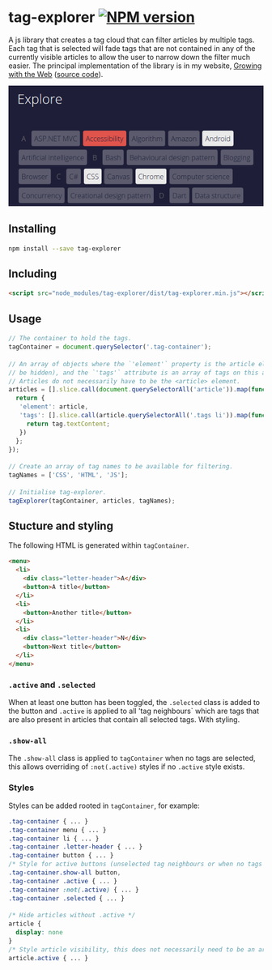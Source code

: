 # tag-explorer [![NPM version](http://img.shields.io/npm/v/tag-explorer.svg?style=flat)](https://www.npmjs.org/package/tag-explorer)

A js library that creates a tag cloud that can filter articles by multiple tags. Each tag that is selected will fade tags that are not contained in any of the currently visible articles to allow the user to narrow down the filter much easier. The principal implementation of the library is in my website, [Growing with the Web][1] ([source code][2]).

![tag-explorer example](images/example.png)

## Installing

```bash
npm install --save tag-explorer
```

## Including

```html
<script src="node_modules/tag-explorer/dist/tag-explorer.min.js"></script>
```

## Usage

```javascript
// The container to hold the tags.
tagContainer = document.querySelector('.tag-container'); 

// An array of objects where the `'element'` property is the article element (to
// be hidden), and the `'tags'` attribute is an array of tags on this article.
// Articles do not necessarily have to be the <article> element.
articles = [].slice.call(document.querySelectorAll('article')).map(function (article) {
  return {
   'element': article,
   'tags': [].slice.call(article.querySelectorAll('.tags li')).map(function (tag) {
     return tag.textContent;
   })
  };
});

// Create an array of tag names to be available for filtering.
tagNames = ['CSS', 'HTML', 'JS'];

// Initialise tag-explorer.
tagExplorer(tagContainer, articles, tagNames);
```

## Stucture and styling

The following HTML is generated within `tagContainer`.

```html
<menu>
  <li>
    <div class="letter-header">A</div>
    <button>A title</button>
  </li>
  <li>
    <button>Another title</button>
  </li>
  <li>
    <div class="letter-header">N</div>
    <button>Next title</button>
  </li>
</menu>
```

### `.active` and `.selected`

When at least one button has been toggled, the `.selected` class is added to the button and `.active` is applied to all 'tag neighbours` which are tags that are also present in articles that contain all selected tags. With styling.

### `.show-all`

The `.show-all` class is applied to `tagContainer` when no tags are selected, this allows overriding of `:not(.active)` styles if no `.active` style exists.

### Styles

Styles can be added rooted in `tagContainer`, for example:

```css
.tag-container { ... }
.tag-container menu { ... }
.tag-container li { ... }
.tag-container .letter-header { ... }
.tag-container button { ... }
/* Style for active buttons (unselected tag neighbours or when no tags are selected */
.tag-container.show-all button,
.tag-container .active { ... }
.tag-container :not(.active) { ... }
.tag-container .selected { ... }

/* Hide articles without .active */
article {
  display: none
}
/* Style article visibility, this does not necessarily need to be an article tag */
article.active { ... }
```



[1]: http://www.growingwiththeweb.com/
[2]: https://github.com/Tyriar/tyriar.github.io
